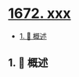 # [1672. xxx](https://github.com/Tdahuyou/TNotes.leetcode/tree/main/notes/1672.%20xxx)

<!-- region:toc -->

- [1. 📝 概述](#1--概述)

<!-- endregion:toc -->

## 1. 📝 概述
